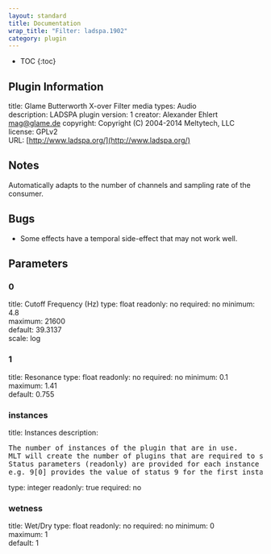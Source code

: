 ```yaml
---
layout: standard
title: Documentation
wrap_title: "Filter: ladspa.1902"
category: plugin
---
```

* TOC
{:toc}

## Plugin Information

title: Glame Butterworth X-over Filter
media types:
Audio  
description: LADSPA plugin
version: 1
creator: Alexander Ehlert <mag@glame.de>
copyright: Copyright (C) 2004-2014 Meltytech, LLC  
license: GPLv2  
URL: [http://www.ladspa.org/](http://www.ladspa.org/)  

## Notes

Automatically adapts to the number of channels and sampling rate of the consumer.

## Bugs

* Some effects have a temporal side-effect that may not work well.


## Parameters

### 0

title: Cutoff Frequency (Hz)  type: float
readonly: no
required: no
minimum: 4.8  
maximum: 21600  
default: 39.3137  
scale: log  

### 1

title: Resonance  type: float
readonly: no
required: no
minimum: 0.1  
maximum: 1.41  
default: 0.755  

### instances

title: Instances  description:
<pre>
The number of instances of the plugin that are in use.
MLT will create the number of plugins that are required to support the number of audio channels.
Status parameters (readonly) are provided for each instance and are accessed by specifying the instance number after the identifier (starting at zero).
e.g. 9[0] provides the value of status 9 for the first instance.
</pre>
type: integer
readonly: true
required: no

### wetness

title: Wet/Dry  type: float
readonly: no
required: no
minimum: 0  
maximum: 1  
default: 1  


